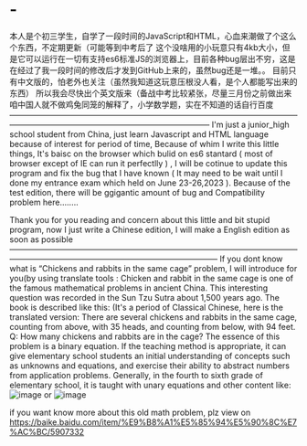 # -
本人是个初三学生，自学了一段时间的JavaScript和HTML，心血来潮做了个这么个东西，不定期更新（可能等到中考后了
这个没啥用的小玩意只有4kb大小，但是它可以运行在一切有支持es6标准JS的浏览器上，目前各种bug层出不穷，这是在经过了我一段时间的修改后才发到GitHub上来的，虽然bug还是一堆。。
目前只有中文版的，怕老外也关注（虽然我知道这玩意压根没人看，是个人都能写出来的东西） 所以我会尽快出个英文版来（备战中考比较紧张，尽量三月份之前做出来
咱中国人就不做鸡兔同笼的解释了，小学数学题，实在不知道的话自行百度
—————————————————————————————————————————————————————————————
I'm just a junior_high school student from China, just learn Javascript and HTML language because of interest for period of time, Because of whim I write this little things, It's baisc on the browser which bulid on es6 stantard ( most of browser except of IE can run it perfectlly ) , I will be cotinue to update this program and fix the bug that I have known ( It may need to be wait until I done my entrance exam which held on June 23-26,2023 ). Because of the test edition, there will be ggigantic amount of bug and Compatibility problem here........

Thank you for you reading and concern about this little and bit stupid program, now I just write a Chinese edition, I will make a English edition as soon as possible
——————————————————————————————————————————————————————————————
If you dont know what is “Chickens and rabbits in the same cage” problem, I will introduce for you(by using translate tools :
Chicken and rabbit in the same cage is one of the famous mathematical problems in ancient China. This interesting question was recorded in the Sun Tzu Sutra about 1,500 years ago. The book is described like this:
  (It's a period of Classical Chinese, here is the translated version:
  There are several chickens and rabbits in the same cage, counting from above, with 35 heads, and counting from below, with 94 feet. Q: How many chickens and rabbits are in the cage?
The essence of this problem is a binary equation. If the teaching method is appropriate, it can give elementary school students an initial understanding of concepts such as unknowns and equations, and exercise their ability to abstract numbers from application problems. Generally, in the fourth to sixth grade of elementary school, it is taught with unary equations and other content
like:
![image](https://user-images.githubusercontent.com/124018641/215729743-66aa8931-d749-4aaa-be07-0dcb74a1bac9.png)
or
![image](https://user-images.githubusercontent.com/124018641/215729813-ff27c941-fc1d-45c6-888b-0f487250889e.png)

if you want know more about this old math problem, plz view on https://baike.baidu.com/item/%E9%B8%A1%E5%85%94%E5%90%8C%E7%AC%BC/5907332
